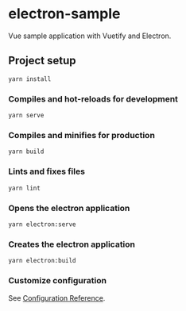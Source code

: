 # electron-sample

Vue sample application with Vuetify and Electron.

## Project setup
```
yarn install
```

### Compiles and hot-reloads for development
```
yarn serve
```

### Compiles and minifies for production
```
yarn build
```

### Lints and fixes files
```
yarn lint
```

### Opens the electron application
```
yarn electron:serve
```

### Creates the electron application
```
yarn electron:build
```

### Customize configuration
See [Configuration Reference](https://cli.vuejs.org/config/).
